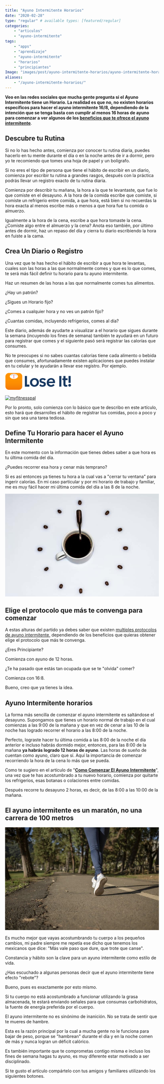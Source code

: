 ```yaml
---
title: "Ayuno Intermitente Horarios"
date: "2020-02-28"
type: "regular" # available types: [featured/regular]
categories:
    - "articulos"
    - "ayuno-intermitente"
tags:
    - "apps"
    - "aprendizaje"
    - "ayuno-intermitente"
    - "horarios"
    - "principiantes"
Image: "images/post/ayuno-intermitente-horarios/ayuno-intermitente-horarios-1.jpg"
aliases:
    - "/ayuno-intermitente-horarios/"
---
```


**Veo en las redes sociales que mucha gente pregunta si el Ayuno Intermitente tiene un Horario. La realidad es que no, no existen horarios específicos para hacer el ayuno intermitente 16/8, dependiendo de la intención que se tenga basta con cumplir al menos 16 horas de ayuno para comenzar a ver algunos de los [beneficios que te ofrece el ayuno intermitente](https://ayunointermitente.blog/4-beneficios-del-ayuno-intermitente/)**.

## Descubre tu Rutina

Si no lo has hecho antes, comienza por conocer tu rutina diaria, puedes hacerlo en tu mente durante el día o en la noche antes de ir a dormir, pero yo te recomiendo que tomes una hoja de papel y un bolígrafo.

Si no eres el tipo de persona que tiene el hábito de escribir en un diario, comienza por escribir tu rutina a grandes rasgos, después con la práctica podrás llevar un registro exacto de tu rutina diaria.

Comienza por describir tu mañana, la hora a la que te levantaste, que fue lo que comiste en el desayuno. A la hora de la comida escribe que comiste, si comiste un refrigerio entre comida, a que hora, está bien si no recuerdas la hora exacta al menos escribe más o menos a que hora fue tu comida o almuerzo.

Igualmente a la hora de la cena, escribe a que hora tomaste la cena. ¿Comiste algo entre el almuerzo y la cena? Anota eso también, por último antes de dormir, haz un repaso del día y cierra tu diario escribiendo la hora en fuiste a la cama.

## Crea Un Diario o Registro

Una vez que te has hecho el hábito de escribir a que hora te levantas, cuales son las horas a las que normalmente comes y que es lo que comes, te será más fácil definir tu horario para tu ayuno intermitente.

Haz un resumen de las horas a las que normalmente comes tus alimentos.

¿Hay un patrón?

¿Sigues un Horario fijo?

¿Comes a cualquier hora y no ves un patrón fijo?

¿Cuantas comidas, incluyendo refrigerios, comes al día?

Este diario, además de ayudarte a visualizar a el horario que sigues durante la semana (incuyendo los fines de semana) también te ayudará en un futuro para registrar que comes y el siguiente pasó será registrar las calorías que consumes.

No te preocupes si no sabes cuantas calorías tiene cada alimento o bebida que consumes, afortunadamente existen aplicaciones que puedes instalar en tu celular y te ayudarán a llevar ese registro. Por ejemplo.

[![Lose It!](images/logo.png)](https://www.loseit.com/)

[![myfitnesspal](https://www.myfitnesspal.com/react-static/53af3757ef0dac6bc550728bdf9e779b.svg)](https://www.myfitnesspal.com/)

Por lo pronto, solo comienza con lo básico que te describo en este artículo, esto hará que desarrolles el hábito de registrar tus comidas, poco a poco y sin que sea una tarea tediosa.

## Define Tu Horario para hacer el Ayuno Intermitente

En este momento con la información que tienes debes saber a que hora es tu última comida del día.

¿Puedes recorrer esa hora y cenar más temprano?

Si es así entonces ya tienes tu hora a la cual vas a "cerrar tu ventana" para ingerir calorías. En mi caso particular y por mi horario de trabajo y familiar, me es muy fácil hacer mi última comida del día a las 8 de la noche.

![ayuno intermitente horarios cafe](images/ayuno-intermitente-horarios-768x512.jpg)

## Elige el protocolo que más te convenga para comenzar

A estas alturas del partido ya debes saber que existen [multiples protocolos de ayuno intermitente,](https://ayunointermitente.blog/tipos-de-ayuno-intermitente/) dependiendo de los beneficios que quieras obtener elige el protocolo que más te convenga.

¿Eres Principiante?

Comienza con ayuno de 12 horas.

¿Te ha pasado que estás tan ocupada que se te "olvida" comer?

Comienza con 16:8.

Bueno, creo que ya tienes la idea.

## Ayuno Intermitente horarios

La forma más sencilla de comenzar el ayuno intermitente es saltándose el desayuno. Supongamos que tienes un horario normal de trabajo en el cual comienzas a las 9:00 de la mañana y que en vez de cenar a las 10 de la noche has logrado recorrer el horario a las 8:00 de la noche.

Perfecto, lograste hacer tu última comida a las 8:00 de la noche el día anterior e incluso habrás dormido mejor, entonces, para las 8:00 de la mañana **ya habrás logrado 12 horas de ayuno**. Las horas de sueño de cuentan como ayuno, claro que sí. Aquí la importancia de comenzar recorriendo la hora de la cena lo más que se pueda.

Como te sugiero en el artículo de "**[Como Comenzar El Ayuno Intermitente](https://ayunointermitente.blog/como-comenzar-el-ayuno-intermitente-2/)**", una vez que te has acostumbrado a tu nuevo horario, comienza por quitarte los refrigerios, esas botanas o colaciones entre comidas.

Después recorre tu desayuno 2 horas, es decir, de las 8:00 a las 10:00 de la mañana.

## El ayuno intermitente es un maratón, no una carrera de 100 metros

![Ayuno Intermitente Horaros - Es Un Maraton, no una carrera.](images/ayuno-intermitente-horarios-3-768x512.jpg)

Es mucho mejor que vayas acostumbrando tu cuerpo a los pequeños cambios, mi padre siempre me repetía ese dicho que tenemos los mexicanos que dice: "Más vale paso que dure, que trote que canse".

Constancia y hábito son la clave para un ayuno intermitente como estilo de vida.

¿Has escuchado a algunas personas decir que el ayuno intermitente tiene efecto "rebote"?

Bueno, pues es exactamente por esto mismo.

Si tu cuerpo no está acostumbrado a funcionar utilizando la grasa almacenada, te estará enviando señales para que consumas carbohidratos, la fuente de energía preferida por el cuerpo.

El ayuno intermitente no es sinónimo de inanición. No se trata de sentir que te mueres de hambre.

Esta es la razón principal por la cual a mucha gente no le funciona para bajar de peso, porque se "hambrean" durante el día y en la noche comen de más y nunca logran un déficit calórico.

Es también importante que te comprometas contigo misma e incluso los fines de semana hagas tu ayuno, es muy diferente estar motivado a ser disciplinado.

Si te gusto el artículo compártelo con tus amigos y familiares utilizando los siguientes botones.
